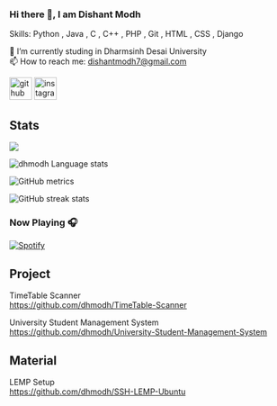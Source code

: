 ### Hi there 👋, I am Dishant Modh

Skills: Python , Java , C , C++ , PHP , Git , HTML , CSS , Django

🔭 I’m currently studing in Dharmsinh Desai University \
📫 How to reach me: dishantmodh7@gmail.com

[<img src='https://cdn.jsdelivr.net/npm/simple-icons@3.0.1/icons/github.svg' alt='github' height='40'>](https://github.com/dhmodh)  [<img src='https://cdn.jsdelivr.net/npm/simple-icons@3.0.1/icons/instagram.svg' alt='instagram' height='40'>](https://www.instagram.com/@d_m_x_64/)

## Stats

 <p align-="center"> <img src="https://github-readme-stats.vercel.app/api?username=dhmodh&show_icons=true&theme=merko" />
 
 ![dhmodh Language stats](https://github-readme-stats-eight-theta.vercel.app/api/top-langs/?username=dhmodh&layout=compact&langs_count=8&hide_border=true)

![GitHub metrics](https://metrics.lecoq.io/dhmodh)  

![GitHub streak stats](https://github-readme-streak-stats.herokuapp.com/?user=dhmodh)  
 
### Now Playing 🎧

[![Spotify](https://github-readme-remake.vercel.app/api/spotify)](https://open.spotify.com/user/tlxkx2dmpi1i92y73m4fqcgyq)

## Project
TimeTable Scanner \
https://github.com/dhmodh/TimeTable-Scanner
 
 University Student Management System \
 https://github.com/dhmodh/University-Student-Management-System
 
 ## Material
 LEMP Setup \
 https://github.com/dhmodh/SSH-LEMP-Ubuntu

<!--<p><img align="center" src="https://github-readme-stats.vercel.app/api/top-langs?username=dhmodh&show_icons=true&locate=en&layout=compact" />-->

<!--
**dhmodh/dhmodh** is a ✨ _special_ ✨ repository because its `README.md` (this file) appears on your GitHub profile.

Here are some ideas to get you started:

- 
- 🌱 I’m currently learning ...
- 👯 I’m looking to collaborate on ...
- 🤔 I’m looking for help with ...
- 💬 Ask me about ...
- 📫 How to reach me: dishantmodh7@gmail.com
- 😄 Pronouns: ...
- ⚡ Fun fact: ...
-->
